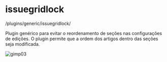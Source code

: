 # issuegridlock

/plugins/generic/issuegridlock/

Plugin genérico para evitar o reordenamento de seções nas configurações de edições. O plugin permite que a ordem dos artigos dentro das seções seja modificada. 

![gimp03](https://user-images.githubusercontent.com/114300053/226921479-8e0a3849-b47d-4920-b76b-5759db805811.png)

